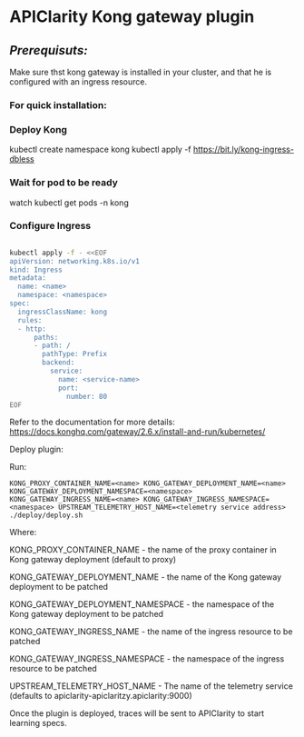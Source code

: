 # APIClarity Kong gateway plugin

## _Prerequisuts:_ 

Make sure thst kong gateway is installed in your cluster, and that he is configured with an ingress resource.

### For quick installation:

### Deploy Kong
kubectl create namespace kong
kubectl apply -f https://bit.ly/kong-ingress-dbless

### Wait for pod to be ready
watch kubectl get pods -n kong

### Configure Ingress
```sh

kubectl apply -f - <<EOF
apiVersion: networking.k8s.io/v1
kind: Ingress
metadata:
  name: <name>
  namespace: <namespace>
spec:
  ingressClassName: kong
  rules:
  - http:
      paths:
      - path: /
        pathType: Prefix
        backend:
          service:
            name: <service-name>
            port:
              number: 80
EOF
```

Refer to the documentation for more details: https://docs.konghq.com/gateway/2.6.x/install-and-run/kubernetes/

  
Deploy plugin:
  
Run:
  
```shell
KONG_PROXY_CONTAINER_NAME=<name> KONG_GATEWAY_DEPLOYMENT_NAME=<name> KONG_GATEWAY_DEPLOYMENT_NAMESPACE=<namespace> KONG_GATEWAY_INGRESS_NAME=<name> KONG_GATEWAY_INGRESS_NAMESPACE=<namespace> UPSTREAM_TELEMETRY_HOST_NAME=<telemetry service address> ./deploy/deploy.sh
```

Where:

KONG_PROXY_CONTAINER_NAME - the name of the proxy container in Kong gateway deployment (default to proxy)

KONG_GATEWAY_DEPLOYMENT_NAME - the name of the Kong gateway deployment to be patched

KONG_GATEWAY_DEPLOYMENT_NAMESPACE - the namespace of the Kong gateway deployment to be patched

KONG_GATEWAY_INGRESS_NAME - the name of the ingress resource to be patched

KONG_GATEWAY_INGRESS_NAMESPACE - the namespace of the ingress resource to be patched

UPSTREAM_TELEMETRY_HOST_NAME - The name of the telemetry service (defaults to apiclarity-apiclaritzy.apiclarity:9000)

Once the plugin is deployed, traces will be sent to APIClarity to start learning specs.
  


